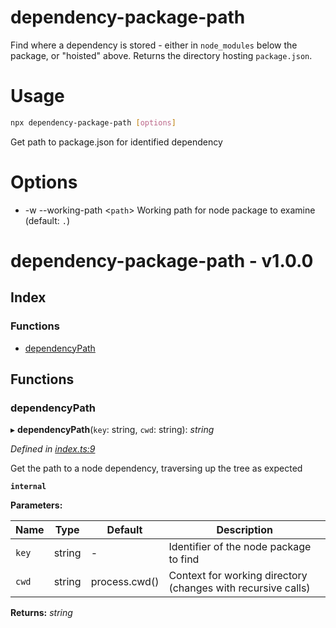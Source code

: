 
<a name="readmemd"></a>

# dependency-package-path

Find where a dependency is stored - either in `node_modules` below the package, or "hoisted" above. Returns the directory hosting `package.json`.


<a name="__climd"></a>

# Usage
```bash
npx dependency-package-path [options]
```
Get path to package.json for identified dependency
# Options
* -w --working-path \<`path`> Working path for node package to examine (default: `.`)

<a name="_librarymd"></a>


# dependency-package-path - v1.0.0

## Index

### Functions

* [dependencyPath](#dependencypath)

## Functions

###  dependencyPath

▸ **dependencyPath**(`key`: string, `cwd`: string): *string*

*Defined in [index.ts:9](https://github.com/rhdeck/dependency-package-path/blob/b247da8/src/index.ts#L9)*

Get the path to a node dependency, traversing up the tree as expected

**`internal`** 

**Parameters:**

Name | Type | Default | Description |
------ | ------ | ------ | ------ |
`key` | string | - | Identifier of the node package to find |
`cwd` | string | process.cwd() | Context for working directory (changes with recursive calls)  |

**Returns:** *string*
